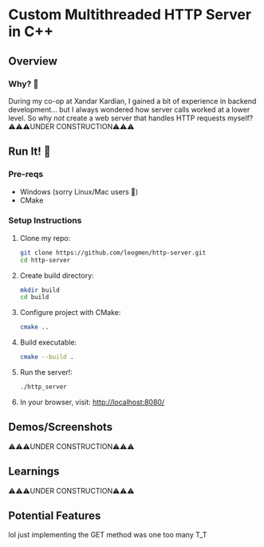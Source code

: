 # Custom Multithreaded HTTP Server in C++

## Overview
### Why? 🗿
During my co-op at Xandar Kardian, I gained a bit of experience in backend development... but I always wondered how server calls worked at a lower level. So why _not_ create a web server that handles HTTP requests myself?
⚠️⚠️⚠️UNDER CONSTRUCTION⚠️⚠️⚠️

## Run It! 🙏

### Pre-reqs
- Windows (sorry Linux/Mac users 🥀)
- CMake

### Setup Instructions
1. Clone my repo:
   ```bash
   git clone https://github.com/leogmen/http-server.git
   cd http-server
2. Create build directory:
   ```bash
   mkdir build
   cd build
3. Configure project with CMake:
   ```bash
   cmake ..
5. Build executable:
   ```bash
   cmake --build .
6. Run the server!:
   ```bash
   ./http_server
7. In your browser, visit: [http://localhost:8080/](http://localhost:8080/)

## Demos/Screenshots
⚠️⚠️⚠️UNDER CONSTRUCTION⚠️⚠️⚠️

## Learnings
⚠️⚠️⚠️UNDER CONSTRUCTION⚠️⚠️⚠️

## Potential Features
lol just implementing the GET method was one too many T_T
